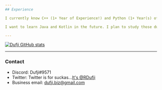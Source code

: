 ```yaml
---
## Experience

I currently know C++ (1+ Year of Experience!) and Python (1+ Year(s) of Experience).

I want to learn Java and Kotlin in the future. I plan to study those during the summer break!

---
```

[![Dufji GitHub stats](https://github-readme-stats.vercel.app/api?username=Dufji&count_private=true&show_icons=true&theme=dark)](https://github.com/anuraghazra/github-readme-stats)

---
### Contact

- Discord: Dufji#9571
- Twitter: Twitter is for suckas...[It's @RDufji](https://www.twitter.com/RDufji)
- Business email: dufji.biz@gmail.com
